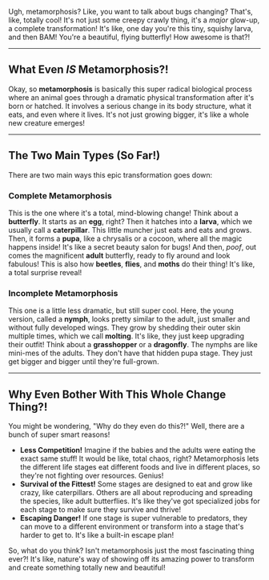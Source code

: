 Ugh, metamorphosis? Like, you want to talk about bugs changing? That's, like, totally cool! It's not just some creepy crawly thing, it's a *major* glow-up, a complete transformation! It's like, one day you're this tiny, squishy larva, and then BAM! You're a beautiful, flying butterfly! How awesome is that?!

---

## What Even *IS* Metamorphosis?!

Okay, so **metamorphosis** is basically this super radical biological process where an animal goes through a dramatic physical transformation after it's born or hatched. It involves a serious change in its body structure, what it eats, and even where it lives. It's not just growing bigger, it's like a whole new creature emerges!

---

## The Two Main Types (So Far!)

There are two main ways this epic transformation goes down:

### Complete Metamorphosis

This is the one where it's a total, mind-blowing change! Think about a **butterfly**. It starts as an **egg**, right? Then it hatches into a **larva**, which we usually call a **caterpillar**. This little muncher just eats and eats and grows. Then, it forms a **pupa**, like a chrysalis or a cocoon, where all the magic happens inside! It's like a secret beauty salon for bugs! And then, *poof*, out comes the magnificent **adult** butterfly, ready to fly around and look fabulous! This is also how **beetles**, **flies**, and **moths** do their thing! It's like, a total surprise reveal!

### Incomplete Metamorphosis

This one is a little less dramatic, but still super cool. Here, the young version, called a **nymph**, looks pretty similar to the adult, just smaller and without fully developed wings. They grow by shedding their outer skin multiple times, which we call **molting**. It's like, they just keep upgrading their outfit! Think about a **grasshopper** or a **dragonfly**. The nymphs are like mini-mes of the adults. They don't have that hidden pupa stage. They just get bigger and bigger until they're full-grown.

---

## Why Even Bother With This Whole Change Thing?!

You might be wondering, "Why do they even do this?!" Well, there are a bunch of super smart reasons!

* **Less Competition!** Imagine if the babies and the adults were eating the exact same stuff! It would be like, total chaos, right? Metamorphosis lets the different life stages eat different foods and live in different places, so they're not fighting over resources. Genius!
* **Survival of the Fittest!** Some stages are designed to eat and grow like crazy, like caterpillars. Others are all about reproducing and spreading the species, like adult butterflies. It's like they've got specialized jobs for each stage to make sure they survive and thrive!
* **Escaping Danger!** If one stage is super vulnerable to predators, they can move to a different environment or transform into a stage that's harder to get to. It's like a built-in escape plan!

So, what do you think? Isn't metamorphosis just the most fascinating thing ever?! It's like, nature's way of showing off its amazing power to transform and create something totally new and beautiful!